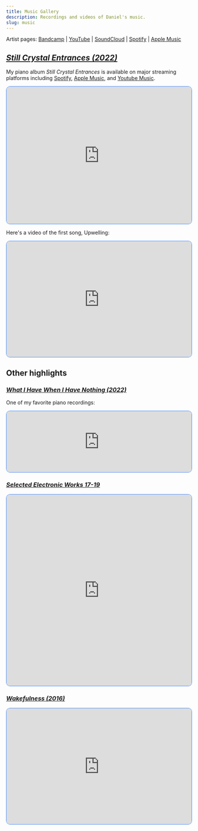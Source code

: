 ```yaml
---
title: Music Gallery
description: Recordings and videos of Daniel's music.
slug: music
---
```


Artist pages: [Bandcamp](https://danielsosebee.bandcamp.com) | [YouTube](https://www.youtube.com/@dnsosebee) | [SoundCloud](https://soundcloud.com/user643131803) | [Spotify](https://open.spotify.com/artist/7ApusktE5Xzdyo56I0RprO) | [Apple Music](https://music.apple.com/us/artist/daniel-sosebee/1611521567)

## [_Still Crystal Entrances (2022)_](https://danielsosebee.bandcamp.com/album/still-crystal-entrances)
My piano album _Still Crystal Entrances_ is available on major streaming platforms including [Spotify](https://open.spotify.com/album/2r5vPGgYU9e5cw1RfW8ee6), [Apple Music](https://music.apple.com/us/album/still-crystal-entrances/1611521564), and [Youtube Music](https://music.youtube.com/playlist?list=OLAK5uy_nXlpOjKhZ__y1F0BtivpSHWWrMCggK4_s).

<iframe style="height: 373px; width:100%; border: 1px solid #3b82f6; border-radius: 10px;" src="https://bandcamp.com/EmbeddedPlayer/album=956775415/size=large/bgcol=ffffff/linkcol=0687f5/artwork=small/transparent=true/" seamless><a href="https://danielsosebee.bandcamp.com/album/still-crystal-entrances">Still Crystal Entrances by Daniel Sosebee</a></iframe>

Here's a video of the first song, Upwelling:
<iframe style="height:315px; width:100%; border: 1px solid #3b82f6; border-radius: 10px;" src="https://www.youtube.com/embed/AMadOyhXae4?si=Sva-0WhrHoHWKz19" title="YouTube video player" frameborder="0" allow="accelerometer; autoplay; clipboard-write; encrypted-media; gyroscope; picture-in-picture; web-share" allowfullscreen></iframe>

## Other highlights

### [_What I Have When I Have Nothing (2022)_](https://soundcloud.com/user643131803/comedown-noodle)
One of my favorite piano recordings:
<iframe style="height: 166px; width:100%; border: 1px solid #3b82f6; border-radius: 10px;" scrolling="no" frameborder="no" allow="autoplay" src="https://w.soundcloud.com/player/?url=https%3A//api.soundcloud.com/tracks/1225271422&color=%233b82f6&auto_play=false&hide_related=false&show_comments=true&show_user=true&show_reposts=false&show_teaser=true"></iframe>

### [_Selected Electronic Works 17-19_](https://soundcloud.com/user643131803/sets/daniels-electronic-music)
<iframe style="height:520px; width:100%; border: 1px solid #3b82f6; border-radius: 10px;" scrolling="no" frameborder="no" allow="autoplay" src="https://w.soundcloud.com/player/?url=https%3A//api.soundcloud.com/playlists/1391574469&color=%233b82f6&auto_play=false&hide_related=false&show_comments=true&show_user=true&show_reposts=false&show_teaser=true"></iframe>


### [_Wakefulness (2016)_](https://www.youtube.com/watch?v=AMadOyhXae4)
<iframe style="height:315px; width:100%; border: 1px solid #3b82f6; border-radius: 10px;" src="https://www.youtube.com/embed/FuJyKRONoDY?si=Sva-0WhrHoHWKz19" title="YouTube video player" frameborder="0" allow="accelerometer; autoplay; clipboard-write; encrypted-media; gyroscope; picture-in-picture; web-share" allowfullscreen></iframe>

